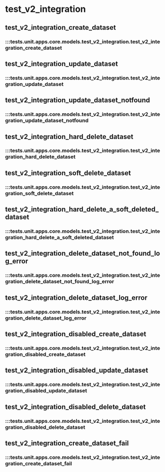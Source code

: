 # test_v2_integration

## test_v2_integration_create_dataset

### :::tests.unit.apps.core.models.test_v2_integration.test_v2_integration_create_dataset

## test_v2_integration_update_dataset

### :::tests.unit.apps.core.models.test_v2_integration.test_v2_integration_update_dataset

## test_v2_integration_update_dataset_notfound

### :::tests.unit.apps.core.models.test_v2_integration.test_v2_integration_update_dataset_notfound

## test_v2_integration_hard_delete_dataset

### :::tests.unit.apps.core.models.test_v2_integration.test_v2_integration_hard_delete_dataset

## test_v2_integration_soft_delete_dataset

### :::tests.unit.apps.core.models.test_v2_integration.test_v2_integration_soft_delete_dataset

## test_v2_integration_hard_delete_a_soft_deleted_dataset

### :::tests.unit.apps.core.models.test_v2_integration.test_v2_integration_hard_delete_a_soft_deleted_dataset

## test_v2_integration_delete_dataset_not_found_log_error

### :::tests.unit.apps.core.models.test_v2_integration.test_v2_integration_delete_dataset_not_found_log_error

## test_v2_integration_delete_dataset_log_error

### :::tests.unit.apps.core.models.test_v2_integration.test_v2_integration_delete_dataset_log_error

## test_v2_integration_disabled_create_dataset

### :::tests.unit.apps.core.models.test_v2_integration.test_v2_integration_disabled_create_dataset

## test_v2_integration_disabled_update_dataset

### :::tests.unit.apps.core.models.test_v2_integration.test_v2_integration_disabled_update_dataset

## test_v2_integration_disabled_delete_dataset

### :::tests.unit.apps.core.models.test_v2_integration.test_v2_integration_disabled_delete_dataset

## test_v2_integration_create_dataset_fail

### :::tests.unit.apps.core.models.test_v2_integration.test_v2_integration_create_dataset_fail

